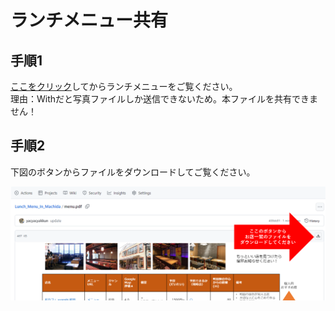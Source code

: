 # **ランチメニュー共有**　　

## **手順1**

[ここをクリック](menu.pdf)してからランチメニューをご覧ください。  
理由：Withだと写真ファイルしか送信できないため。本ファイルを共有できません！  
  
## **手順2**

下図のボタンからファイルをダウンロードしてご覧ください。

<img src="img.png" width="1024">
